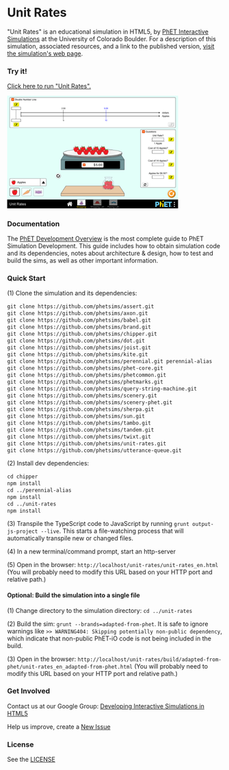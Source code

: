 Unit Rates
=============
"Unit Rates" is an educational simulation in HTML5, by <a href="https://phet.colorado.edu/" target="_blank">PhET
Interactive Simulations</a>
at the University of Colorado Boulder. For a description of this simulation, associated resources, and a link to the
published version,
<a href="https://phet.colorado.edu/en/simulation/unit-rates" target="_blank">visit the simulation's web page</a>.

### Try it!

<a href="https://phet.colorado.edu/sims/html/unit-rates/latest/unit-rates_en.html" target="_blank">Click here to
run "Unit Rates".</a>

<a href="https://phet.colorado.edu/sims/html/unit-rates/latest/unit-rates_en.html" target="_blank">
<img src="https://raw.githubusercontent.com/phetsims/unit-rates/main/assets/unit-rates-screenshot.png" alt="Screenshot" style="width: 400px;"/>
</a>

### Documentation

The <a href="https://github.com/phetsims/phet-info/blob/main/doc/phet-development-overview.md" target="_blank">PhET
Development Overview</a> is the most complete guide to PhET Simulation Development. This guide includes how to obtain
simulation code and its dependencies, notes about architecture & design, how to test and build the sims, as well as
other important information.

### Quick Start

(1) Clone the simulation and its dependencies:

```
git clone https://github.com/phetsims/assert.git
git clone https://github.com/phetsims/axon.git
git clone https://github.com/phetsims/babel.git
git clone https://github.com/phetsims/brand.git
git clone https://github.com/phetsims/chipper.git
git clone https://github.com/phetsims/dot.git
git clone https://github.com/phetsims/joist.git
git clone https://github.com/phetsims/kite.git
git clone https://github.com/phetsims/perennial.git perennial-alias
git clone https://github.com/phetsims/phet-core.git
git clone https://github.com/phetsims/phetcommon.git
git clone https://github.com/phetsims/phetmarks.git
git clone https://github.com/phetsims/query-string-machine.git
git clone https://github.com/phetsims/scenery.git
git clone https://github.com/phetsims/scenery-phet.git
git clone https://github.com/phetsims/sherpa.git
git clone https://github.com/phetsims/sun.git
git clone https://github.com/phetsims/tambo.git
git clone https://github.com/phetsims/tandem.git
git clone https://github.com/phetsims/twixt.git
git clone https://github.com/phetsims/unit-rates.git
git clone https://github.com/phetsims/utterance-queue.git
```

(2) Install dev dependencies:

```
cd chipper
npm install
cd ../perennial-alias
npm install
cd ../unit-rates
npm install
```

(3) Transpile the TypeScript code to JavaScript by running `grunt output-js-project --live`. This starts a file-watching process that will automatically transpile
new or changed files.

(4) In a new terminal/command prompt, start an http-server

(5) Open in the browser: `http://localhost/unit-rates/unit-rates_en.html` (You will probably need to modify this
URL based on your HTTP port and relative path.)

#### Optional: Build the simulation into a single file

(1) Change directory to the simulation directory: `cd ../unit-rates`

(2) Build the sim: `grunt --brands=adapted-from-phet`. It is safe to ignore warnings
like `>> WARNING404: Skipping potentially non-public dependency`, which indicate that non-public PhET-iO code is not
being included in the build.

(3) Open in the
browser: `http://localhost/unit-rates/build/adapted-from-phet/unit-rates_en_adapted-from-phet.html` (You will
probably need to modify this URL based on your HTTP port and relative path.)

### Get Involved

Contact us at our Google
Group: <a href="http://groups.google.com/forum/#!forum/developing-interactive-simulations-in-html5" target="_blank">
Developing Interactive Simulations in HTML5</a>

Help us improve, create a <a href="http://github.com/phetsims/unit-rates/issues/new" target="_blank">New Issue</a>

### License

See the <a href="https://github.com/phetsims/unit-rates/blob/main/LICENSE" target="_blank">LICENSE</a>
